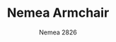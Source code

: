 ---
designer: Cmp Design
description: "Nemea%20collection%20design%20recalls%20the%20idea%20of%20a%20classic%20gracefulness%20molded%20by%20time%20and%20history.%20Ash%20veneered%20plywood%20armchair%20with%20upholstered%20seat%20and%20shaped%20backrest%2C%20that%20allows%20to%20hang%20it%20on%20the%20table.%20Solid%20ash%20wood%20legs%20and%20die-cast%20aluminium%20frame."
image_primary: img/Nemea_2826_01_zoom.jpg
image_secondary: img/Nemea_2826_02_zoom.jpg
manufacturer: Pedrali
href: https://www.pedrali.it/en/products/catalog/Chair-NEMEA-2826/
subtitle: Nemea 2826
title: Nemea Armchair
image_thumb: img/Nemea_2826_cover.jpg
tags: 
  - pedrali
  - chairs
category: chairs
slug: /manufacturers/pedrali/chairs/cmp-design-nemea-armchair
---